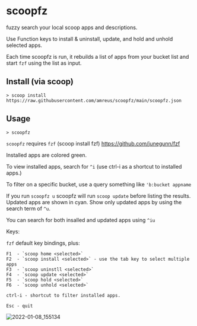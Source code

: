 # scoopfz

fuzzy search your local scoop apps and descriptions.

Use Function keys to install & uninstall, update, and hold and unhold selected apps.

Each time scoopfz is run, it rebuilds a list of apps from your bucket list and
start `fzf` using the list as input.


## Install (via scoop)

    > scoop install https://raw.githubusercontent.com/amreus/scoopfz/main/scoopfz.json


## Usage

    > scoopfz
    
`scoopfz` requires `fzf` (scoop install fzf) https://github.com/junegunn/fzf

Installed apps are colored green.

To view installed apps, search for `^i` (use ctrl-i as a shortcut to installed apps.)

To filter on a specific bucket, use a query something like `'b:bucket appname`

If you run `scoopfz u` scoopfz will run `scoop update` before listing the results. Updated apps are shown in cyan. Show only updated apps by using the search term of `^u`.

You can search for both insalled and updated apps using `^iu`

Keys:

`fzf` default key bindings, plus:

```
F1  - `scoop home <selected>`
F2  - `scoop install <selected>` - use the tab key to select multiple apps
F3  - `scoop uninstll <selected>`
F4  - `scoop update <selected>`
F5  - `scoop hold <selected>`
F6  - `scoop unhold <selected>`

ctrl-i - shortcut to filter installed apps.

Esc - quit

```

![2022-01-08_155134](https://user-images.githubusercontent.com/38442825/148660771-98c7fff0-62cc-4195-8a1d-ee76d385a09a.png)
